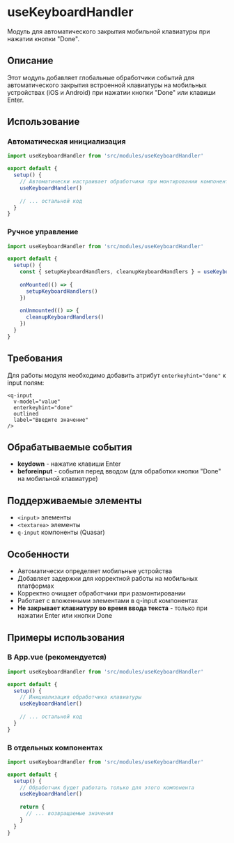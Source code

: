 # useKeyboardHandler

Модуль для автоматического закрытия мобильной клавиатуры при нажатии кнопки "Done".

## Описание

Этот модуль добавляет глобальные обработчики событий для автоматического закрытия встроенной клавиатуры на мобильных устройствах (iOS и Android) при нажатии кнопки "Done" или клавиши Enter.

## Использование

### Автоматическая инициализация

```javascript
import useKeyboardHandler from 'src/modules/useKeyboardHandler'

export default {
  setup() {
    // Автоматически настраивает обработчики при монтировании компонента
    useKeyboardHandler()
    
    // ... остальной код
  }
}
```

### Ручное управление

```javascript
import useKeyboardHandler from 'src/modules/useKeyboardHandler'

export default {
  setup() {
    const { setupKeyboardHandlers, cleanupKeyboardHandlers } = useKeyboardHandler()
    
    onMounted(() => {
      setupKeyboardHandlers()
    })
    
    onUnmounted(() => {
      cleanupKeyboardHandlers()
    })
  }
}
```

## Требования

Для работы модуля необходимо добавить атрибут `enterkeyhint="done"` к input полям:

```vue
<q-input
  v-model="value"
  enterkeyhint="done"
  outlined
  label="Введите значение"
/>
```

## Обрабатываемые события

- **keydown** - нажатие клавиши Enter
- **beforeinput** - события перед вводом (для обработки кнопки "Done" на мобильной клавиатуре)

## Поддерживаемые элементы

- `<input>` элементы
- `<textarea>` элементы
- `q-input` компоненты (Quasar)

## Особенности

- Автоматически определяет мобильные устройства
- Добавляет задержки для корректной работы на мобильных платформах
- Корректно очищает обработчики при размонтировании
- Работает с вложенными элементами в q-input компонентах
- **Не закрывает клавиатуру во время ввода текста** - только при нажатии Enter или кнопки Done

## Примеры использования

### В App.vue (рекомендуется)

```javascript
import useKeyboardHandler from 'src/modules/useKeyboardHandler'

export default {
  setup() {
    // Инициализация обработчика клавиатуры
    useKeyboardHandler()
    
    // ... остальной код
  }
}
```

### В отдельных компонентах

```javascript
import useKeyboardHandler from 'src/modules/useKeyboardHandler'

export default {
  setup() {
    // Обработчик будет работать только для этого компонента
    useKeyboardHandler()
    
    return {
      // ... возвращаемые значения
    }
  }
}
``` 
